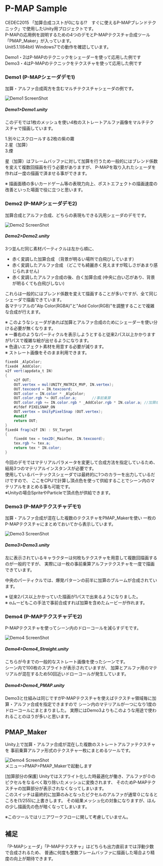 # P-MAP Sample  
CEDEC2015 「加算合成コストが0になる!?　すぐに使えるP-MAPブレンドテクニック」で使用したUnity用プロジェクトです。  
P-MAPの応用例を説明するための4つのデモとP-MAPテクスチャ合成ツール「PMAP_Maker」が入っています。  
Unit5.1.1(64bit) Windows7での動作を確認しています。

Demo1・2はP-MAPのテクニックをシェーダーを使って応用した例です  
Demo3・4はP-MAPのテクニックをテクスチャを使って応用した例です  

### Demo1 (P-MAPシェーダデモ1)
加算・アルファ合成両方を含むマルチテクスチャシェーダの例です。

![Demo1 ScreenShot](ScreenShot/Demo1.jpg)  

##### Demo1>Demo1.unity
このデモでは1枚のメッシュを使い4枚のストレートアルファ画像をマルチテクスチャで描画しています。  

1.別々にスクロールする2枚の紫の霧  
2.星（加算）  
3.煙  

星（加算）はフレームバッファに対して加算を行うため一般的にはブレンド係数を変えて複数回描画を行う必要がありますが、
P-MAPを取り入れたシェーダを作れば一度の描画で済ませる事ができます。  

※ 描画面積の多いカードゲーム等の表現力向上、ポストエフェクトの描画速度の改善といった場面で役に立つと思います。

### Demo2 (P-MAPシェーダデモ2)
加算合成とアルファ合成、どちらの表現もできる汎用シェーダのデモです。

![Demo2 ScreenShot](ScreenShot/Demo2.jpg)  

##### Demo2>Demo2.unity
<!--真っ白なRGBに光源っぽいαを持つストレートアルファ画像をパーティクルで飛ばしています。  -->
3つ並んだ同じ素材パーティクルは左から順に、
- 赤く変調した加算合成 （背景が明るい場所で白飛びしています）  
- 赤く変調したアルファ合成 （どこでも綺麗赤く見えますが眩しさがあまり感じられません)  
- 赤く変調したアルファ合成の後、白く加算合成	(中央に白い芯があり、背景が明るくても白飛びしない)  

これらは一般的にはブレンド係数を変えて描画することが多いですが、全て同じシェーダで描画できています。  
各マテリアルの"Alp Color(RGBA)"と"Add Color(RGB)"を調整することで複雑な合成が行えます。

※ このようなシェーダがあれば加算とアルファ合成のためにシェーダーを使い分ける必要が無くなります。  
※ 一番右のようなパーティクルを表示しようとすると従来2パス以上かかりますが1パスで複雑な絵が出せるようになります。  
※ 色違いエフェクト素材を用意する必要が減ります。  
※ ストレート画像をそのまま利用できます。  

```cs
fixed4 _AlpColor;
fixed4 _AddColor;
v2f vert(appdata_t IN)
{
	v2f OUT;
	OUT.vertex = mul(UNITY_MATRIX_MVP, IN.vertex);
	OUT.texcoord = IN.texcoord;
	OUT.color = IN.color * _AlpColor;
	OUT.color.rgb *= OUT.color.a;		//事前乗算
	OUT.color.rgb += IN.color.rgb * _AddColor.rgb * IN.color.a;	//加算成分追加
	#ifdef PIXELSNAP_ON
	OUT.vertex = UnityPixelSnap (OUT.vertex);
	#endif
	return OUT;
}
fixed4 frag(v2f IN) : SV_Target
{
	fixed4 tex = tex2D(_MainTex, IN.texcoord);
	tex.rgb *= tex.a;
	return tex * IN.color;
}
```
今回のデモではマテリアルパラメータを変更して合成方法を指定しているため、
結局3つのマテリアルインスタンスが必要です。  
使用しているバーテックスシェーダでは最終的に1つのカラーを出力しているだけですので、
ここをCPUで計算し頂点色を使って供給することでシーン内のマテリアルをまとめる事も可能です。  
※Unityの場合SpriteやParticleで頂点色が供給できます。
### Demo3 (P-MAPテクスチャデモ1)
加算・アルファ合成が混在した複数のテクスチャをPMAP_Makerを使い
一枚のP-MAPテクスチャにまとめておいてから表示しています。

![Demo3 ScreenShot](ScreenShot/Demo3.jpg)  

##### Demo3>Demo3.unity

左に表示されているキャラクターは何枚もテクスチャを用意して複数回描画するのが一般的ですが、
実際には一枚の事前乗算アルファテクスチャを一度で描画できています。  

中央のパーティクルでは、爆発パターンの前半に加算のブルームが合成されています。

※ 従来2パス以上かかっていた描画が1パスで出来るようになりました。  
※ αムービもこの手法で事前合成すれば加算を含めたムービーが作れます。  


###  Demo4 (P-MAPテクスチャデモ2)
P-MAPテクスチャを使ってシーン内のドローコールを減らすデモです。

![Demo4 ScreenShot](ScreenShot/Demo4.jpg)  


##### Demo4>Demo4_Straight.unity
こちらが今までの一般的なストレート画像を使ったシーンです。  
シーン内で100枚のスプライトが表示されていますが、
加算とアルファ用のマテリアルが混在するため50回近いドローコールが発生しています。

##### Demo4>Demo4_PMAP.unity
Demo3と仕組みは同じですがP-MAPテクスチャを使えばテクスチャ領域毎に加算・アルファ合成を指定できますので
シーン内のマテリアルが一つになり1度のドローコールにまとまりました。
実際にはDemo3よりもこのような用途で使われることのほうが多いと思います。


##  PMAP_Maker
Unity上で加算・アルファ合成が混在した複数のストレートアルファテクスチャを
事前乗算アルファ形式のテクスチャ一枚にまとめるツールです。

![Demo4 ScreenShot](ScreenShot/PMAP_Maker.jpg)  
メニュー>PMAP>PMAP_Makerで起動します  

[加算部分の保護] Unityではスプライト化した時最適化が働き、アルファが０のピクセルをなるべく取り除いたメッシュに変換されます、
そのためP-MAPテクスチャの加算部分が表示されなくなってしまいます。  
このスイッチは最終的に加算のみとなったピクセルのアルファが通常０になるところを(1/255)に上書きします。
その結果メッシュ化の対象になりますが、ほんの少し描画先の色が暗くなってしまいます。

※このツールではリニアワークフローに関して考慮していません。


##  補足
「P-MAPシェーダ」「P-MAPテクスチャ」はどちらも出力直前までは浮動少数で合成されるため、
普通に何度も整数フレームバッファに描画した場合より精度の向上が期待できます。  

